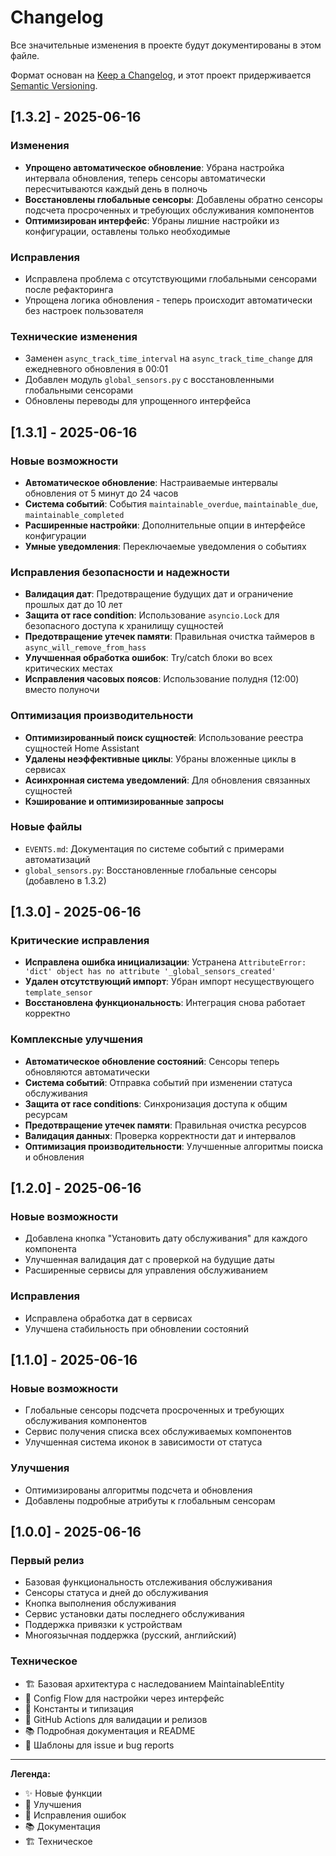 # Changelog

Все значительные изменения в проекте будут документированы в этом файле.

Формат основан на [Keep a Changelog](https://keepachangelog.com/ru/1.0.0/),
и этот проект придерживается [Semantic Versioning](https://semver.org/spec/v2.0.0.html).

## [1.3.2] - 2025-06-16

### Изменения
- **Упрощено автоматическое обновление**: Убрана настройка интервала обновления, теперь сенсоры автоматически пересчитываются каждый день в полночь
- **Восстановлены глобальные сенсоры**: Добавлены обратно сенсоры подсчета просроченных и требующих обслуживания компонентов
- **Оптимизирован интерфейс**: Убраны лишние настройки из конфигурации, оставлены только необходимые

### Исправления
- Исправлена проблема с отсутствующими глобальными сенсорами после рефакторинга
- Упрощена логика обновления - теперь происходит автоматически без настроек пользователя

### Технические изменения
- Заменен `async_track_time_interval` на `async_track_time_change` для ежедневного обновления в 00:01
- Добавлен модуль `global_sensors.py` с восстановленными глобальными сенсорами
- Обновлены переводы для упрощенного интерфейса

## [1.3.1] - 2025-06-16

### Новые возможности
- **Автоматическое обновление**: Настраиваемые интервалы обновления от 5 минут до 24 часов
- **Система событий**: События `maintainable_overdue`, `maintainable_due`, `maintainable_completed`
- **Расширенные настройки**: Дополнительные опции в интерфейсе конфигурации
- **Умные уведомления**: Переключаемые уведомления о событиях

### Исправления безопасности и надежности
- **Валидация дат**: Предотвращение будущих дат и ограничение прошлых дат до 10 лет
- **Защита от race condition**: Использование `asyncio.Lock` для безопасного доступа к хранилищу сущностей
- **Предотвращение утечек памяти**: Правильная очистка таймеров в `async_will_remove_from_hass`
- **Улучшенная обработка ошибок**: Try/catch блоки во всех критических местах
- **Исправления часовых поясов**: Использование полудня (12:00) вместо полуночи

### Оптимизация производительности
- **Оптимизированный поиск сущностей**: Использование реестра сущностей Home Assistant
- **Удалены неэффективные циклы**: Убраны вложенные циклы в сервисах
- **Асинхронная система уведомлений**: Для обновления связанных сущностей
- **Кэширование и оптимизированные запросы**

### Новые файлы
- `EVENTS.md`: Документация по системе событий с примерами автоматизаций
- `global_sensors.py`: Восстановленные глобальные сенсоры (добавлено в 1.3.2)

## [1.3.0] - 2025-06-16

### Критические исправления
- **Исправлена ошибка инициализации**: Устранена `AttributeError: 'dict' object has no attribute '_global_sensors_created'`
- **Удален отсутствующий импорт**: Убран импорт несуществующего `template_sensor`
- **Восстановлена функциональность**: Интеграция снова работает корректно

### Комплексные улучшения
- **Автоматическое обновление состояний**: Сенсоры теперь обновляются автоматически
- **Система событий**: Отправка событий при изменении статуса обслуживания
- **Защита от race conditions**: Синхронизация доступа к общим ресурсам
- **Предотвращение утечек памяти**: Правильная очистка ресурсов
- **Валидация данных**: Проверка корректности дат и интервалов
- **Оптимизация производительности**: Улучшенные алгоритмы поиска и обновления

## [1.2.0] - 2025-06-16

### Новые возможности
- Добавлена кнопка "Установить дату обслуживания" для каждого компонента
- Улучшенная валидация дат с проверкой на будущие даты
- Расширенные сервисы для управления обслуживанием

### Исправления
- Исправлена обработка дат в сервисах
- Улучшена стабильность при обновлении состояний

## [1.1.0] - 2025-06-16

### Новые возможности
- Глобальные сенсоры подсчета просроченных и требующих обслуживания компонентов
- Сервис получения списка всех обслуживаемых компонентов
- Улучшенная система иконок в зависимости от статуса

### Улучшения
- Оптимизированы алгоритмы подсчета и обновления
- Добавлены подробные атрибуты к глобальным сенсорам

## [1.0.0] - 2025-06-16

### Первый релиз
- Базовая функциональность отслеживания обслуживания
- Сенсоры статуса и дней до обслуживания
- Кнопка выполнения обслуживания
- Сервис установки даты последнего обслуживания
- Поддержка привязки к устройствам
- Многоязычная поддержка (русский, английский)

### Техническое
- 🏗️ Базовая архитектура с наследованием MaintainableEntity
- 🔧 Config Flow для настройки через интерфейс
- 📝 Константы и типизация
- 🧪 GitHub Actions для валидации и релизов
- 📚 Подробная документация и README
- 🐛 Шаблоны для issue и bug reports

---

**Легенда:**
- ✨ Новые функции
- 🔧 Улучшения
- 🐛 Исправления ошибок
- 📚 Документация
- 🏗️ Техническое 